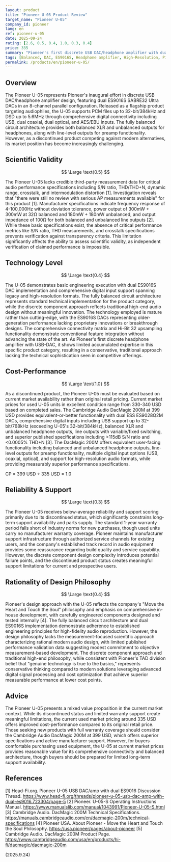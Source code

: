 ```yaml
---
layout: product
title: "Pioneer U-05 Product Review"
target_name: "Pioneer U-05"
company_id: pioneer
lang: en
ref: pioneer-u-05
date: 2025-09-24
rating: [2.6, 0.5, 0.4, 1.0, 0.3, 0.4]
price: 335
summary: "Pioneer's first discrete USB DAC/headphone amplifier with dual ES9016S chips offers comprehensive connectivity and balanced design, but lacks competitive performance and value in today's market"
tags: [Balanced, DAC, ES9016S, Headphone amplifier, High-Resolution, Pioneer, USB]
permalink: /products/en/pioneer-u-05/
---
```

## Overview

The Pioneer U-05 represents Pioneer's inaugural effort in discrete USB DAC/headphone amplifier design, featuring dual ES9016S SABRE32 Ultra DACs in an 8-channel parallel configuration. Released as a flagship product targeting audiophiles, the U-05 supports PCM files up to 32-bit/384kHz and DSD up to 5.6MHz through comprehensive digital connectivity including USB, dual coaxial, dual optical, and AES/EBU inputs. The fully balanced circuit architecture provides both balanced XLR and unbalanced outputs for headphones, along with line-level outputs for preamp functionality. However, as a discontinued product competing against modern alternatives, its market position has become increasingly challenging.

## Scientific Validity

$$ \Large \text{0.5} $$

The Pioneer U-05 lacks credible third-party measurement data for critical audio performance specifications including S/N ratio, THD/THD+N, dynamic range, crosstalk, and intermodulation distortion [1]. Investigation reveals that "there were still no review with serious AP measurements available" for this product [1]. Manufacturer specifications indicate frequency response of 4-100,000Hz without deviation tolerance, power output of 300mW + 300mW at 32Ω balanced and 180mW + 180mW unbalanced, and output impedance of 100Ω for both balanced and unbalanced line outputs [2]. While these basic specifications exist, the absence of critical performance metrics like S/N ratio, THD measurements, and crosstalk specifications prevents verification against transparency criteria. This limitation significantly affects the ability to assess scientific validity, as independent verification of claimed performance is impossible.

## Technology Level

$$ \Large \text{0.4} $$

The U-05 demonstrates basic engineering execution with dual ES9016S DAC implementation and comprehensive digital input support spanning legacy and high-resolution formats. The fully balanced circuit architecture represents standard technical implementation for the product category, while the discrete component approach reflects traditional high-end audio design without meaningful innovation. The technology employed is mature rather than cutting-edge, with the ES9016S DACs representing older-generation performance lacking proprietary innovations or breakthrough designs. The comprehensive connectivity matrix and Hi-Bit 32 upsampling functionality demonstrate conventional feature integration without advancing the state of the art. As Pioneer's first discrete headphone amplifier with USB-DAC, it shows limited accumulated expertise in this specific product category, resulting in a conservative, traditional approach lacking the technical sophistication seen in competitive offerings.

## Cost-Performance

$$ \Large \text{1.0} $$

As a discontinued product, the Pioneer U-05 must be evaluated based on current market availability rather than original retail pricing. Current market prices for used U-05 units in excellent condition range from 330-340 USD based on completed sales. The Cambridge Audio DacMagic 200M at 399 USD provides equivalent-or-better functionality with dual ESS ES9028Q2M DACs, comprehensive digital inputs including USB support up to 32-bit/768kHz (exceeding U-05's 32-bit/384kHz), balanced XLR and unbalanced headphone outputs, line outputs with variable/fixed switching, and superior published specifications including >115dB S/N ratio and <0.0005% THD+N [3]. The DacMagic 200M offers equivalent user-facing functionality including balanced and unbalanced headphone outputs, line-level outputs for preamp functionality, multiple digital input options (USB, coaxial, optical), and support for high-resolution audio formats, while providing measurably superior performance specifications.

CP = 399 USD ÷ 335 USD = 1.0

## Reliability & Support

$$ \Large \text{0.3} $$

The Pioneer U-05 receives below-average reliability and support scoring primarily due to its discontinued status, which significantly constrains long-term support availability and parts supply. The standard 1-year warranty period falls short of industry norms for new purchases, though used units carry no manufacturer warranty coverage. Pioneer maintains manufacturer support infrastructure through authorized service channels for existing users, and the company's established track record in audio equipment provides some reassurance regarding build quality and service capability. However, the discrete component design complexity introduces potential failure points, and the discontinued product status creates meaningful support limitations for current and prospective users.

## Rationality of Design Philosophy

$$ \Large \text{0.4} $$

Pioneer's design approach with the U-05 reflects the company's "Move the Heart and Touch the Soul" philosophy and emphasis on comprehensive in-house development, with carefully engineered components designed and tested internally [4]. The fully balanced circuit architecture and dual ES9016S implementation demonstrate adherence to established engineering principles for high-fidelity audio reproduction. However, the design philosophy lacks the measurement-focused scientific approach characterizing rational modern audio design, with limited published performance validation data suggesting modest commitment to objective measurement-based development. The discrete component approach and traditional high-end philosophy, while consistent with Pioneer's TAD division belief that "genuine technology is true to the basics," represents conservative thinking compared to modern solutions leveraging advanced digital signal processing and cost optimization that achieve superior measurable performance at lower cost points.

## Advice

The Pioneer U-05 presents a mixed value proposition in the current market context. While its discontinued status and limited warranty support create meaningful limitations, the current used market pricing around 335 USD offers improved cost-performance compared to its original retail price. Those seeking new products with full warranty coverage should consider the Cambridge Audio DacMagic 200M at 399 USD, which offers superior specifications and active manufacturer support. However, for buyers comfortable purchasing used equipment, the U-05 at current market prices provides reasonable value for its comprehensive connectivity and balanced architecture, though buyers should be prepared for limited long-term support availability.

## References

[1] Head-Fi.org. Pioneer U-05 USB DAC/amp with dual ES9016 Discussion Thread. https://www.head-fi.org/threads/pioneer-u-05-usb-dac-amp-with-dual-es9016.723304/page-5
[2] Pioneer. U-05-S Operating Instructions Manual. https://www.manualslib.com/manual/1043991/Pioneer-U-05-S.html
[3] Cambridge Audio. DacMagic 200M Technical Specifications. https://manuals.cambridgeaudio.com/en/dacmagic-200m/technical-specifications
[4] Pioneer USA. About Pioneer - Move the Heart and Touch the Soul Philosophy. https://usa.pioneer/pages/about-pioneer
[5] Cambridge Audio. DacMagic 200M Product Page. https://www.cambridgeaudio.com/usa/en/products/hi-fi/dacmagic/dacmagic-200m

(2025.9.24)